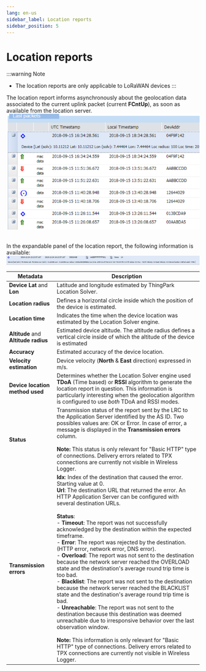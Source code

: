 ```yaml
---
lang: en-us
sidebar_label: Location reports
sidebar_position: 5
---
```


# Location reports
:::warning Note
- The location reports are only applicable to LoRaWAN devices
:::

The location report informs
asynchronously about the geolocation data associated to the current
uplink packet (current **FCntUp**), as soon as available from the
location server.
![](./_images/location-reports.png)
 

In the expandable panel of the location report, the following
information is available:
![](./_images/location-reports-1.png)

| Metadata | Description |
| -- | --|
| **Device Lat** and **Lon** | Latitude and longitude estimated by ThingPark Location Solver. |
| **Location radius** |Defines a horizontal circle inside which the position of the device is estimated. |
| **Location time** | Indicates the time when the device location was estimated by the Location Solver engine. |
| **Altitude** and **Altitude radius** | Estimated device altitude. The altitude radius defines a vertical circle inside of which the altitude of the device is estimated |
| **Accuracy** | Estimated accuracy of the device location. |
| **Velocity estimation** | Device velocity (**North** & **East** direction) expressed in m/s.|
| **Device location method used** | Determines whether the Location Solver engine used **TDoA** (Time based) or **RSSI** algorithm to generate the location report in question. This information is particularly interesting when the geolocation algorithm is configured to use <em>both</em> TDoA and RSSI modes.|
| **Status** | Transmission status of the report sent by the LRC to the Application Server identified by the AS ID. Two possibles values are: OK or Error. In case of error, a message is displayed in the **Transmission errors** column.<br/><br/>**Note:** This status is only relevant for "Basic HTTP" type of connections. Delivery errors related to TPX connections are currently not visible in Wireless Logger. |
|**Transmission errors** | **Idx**: Index of the destination that caused the error. Starting value at 0.<br/>**Url**: The destination URL that returned the error. An HTTP Application Server can be configured with several destination URLs. <br/><br/>**Status**: <br/>- **Timeout**: The report was not successfully acknowledged by the destination within the expected timeframe. <br/>- **Error**: The report was rejected by the destination. (HTTP error, network error, DNS error). <br/>- **Overload**: The report was not sent to the destination because the network server reached the OVERLOAD state and the destination's average round trip time is too bad.<br/>- **Blacklist**: The report was not sent to the destination because the network server reached the BLACKLIST state and the destination's average round trip time is bad.<br/>- **Unreachable**: The report was not sent to the destination because this destination was deemed unreachable due to irresponsive behavior over the last observation window.<br/><br/>**Note:** This information is only relevant for "Basic HTTP" type of connections. Delivery errors related to TPX connections are currently not visible in Wireless Logger. |
